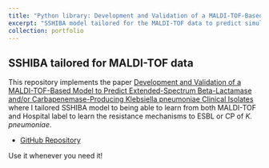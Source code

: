 ```yaml
---
title: "Python library: Development and Validation of a MALDI-TOF-Based Model to Predict Extended-Spectrum Beta-Lactamase and/or Carbapenemase-Producing Klebsiella pneumoniae Clinical Isolates"
excerpt: "SSHIBA model tailored for the MALDI-TOF data to predict simultanously from which hospital is the data coming from and the resistance mechanism of every bacteria to ESBL or CP."
collection: portfolio
---
```


## SSHIBA tailored for MALDI-TOF data
This repository implements the paper [Development and Validation of a MALDI-TOF-Based Model to Predict Extended-Spectrum Beta-Lactamase and/or Carbapenemase-Producing Klebsiella pneumoniae Clinical Isolates](https://www.biorxiv.org/content/10.1101/2021.10.04.463058v2)
where I tailored SSHIBA model to being able to learn from both MALDI-TOF and Hospital label to learn the resistance mechanisms to ESBL or CP of _K. pneumoniae_. 

* [GitHub Repository](https://github.com/alexjorguer/RMPrediction)

Use it whenever you need it!
